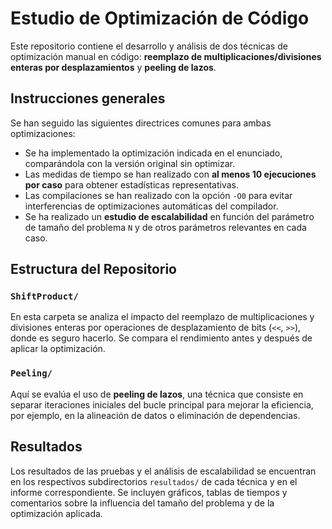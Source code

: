 # Estudio de Optimización de Código

Este repositorio contiene el desarrollo y análisis de dos técnicas de optimización manual en código: **reemplazo de multiplicaciones/divisiones enteras por desplazamientos** y **peeling de lazos**.

## Instrucciones generales

Se han seguido las siguientes directrices comunes para ambas optimizaciones:

- Se ha implementado la optimización indicada en el enunciado, comparándola con la versión original sin optimizar.
- Las medidas de tiempo se han realizado con **al menos 10 ejecuciones por caso** para obtener estadísticas representativas.
- Las compilaciones se han realizado con la opción `-O0` para evitar interferencias de optimizaciones automáticas del compilador.
- Se ha realizado un **estudio de escalabilidad** en función del parámetro de tamaño del problema `N` y de otros parámetros relevantes en cada caso.

## Estructura del Repositorio

### `ShiftProduct/`

En esta carpeta se analiza el impacto del reemplazo de multiplicaciones y divisiones enteras por operaciones de desplazamiento de bits (`<<`, `>>`), donde es seguro hacerlo. Se compara el rendimiento antes y después de aplicar la optimización.

### `Peeling/`

Aquí se evalúa el uso de **peeling de lazos**, una técnica que consiste en separar iteraciones iniciales del bucle principal para mejorar la eficiencia, por ejemplo, en la alineación de datos o eliminación de dependencias.

## Resultados

Los resultados de las pruebas y el análisis de escalabilidad se encuentran en los respectivos subdirectorios `resultados/` de cada técnica y en 
el informe correspondiente. Se incluyen gráficos, tablas de tiempos y comentarios sobre la influencia del tamaño del problema y de la optimización aplicada.
